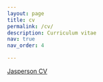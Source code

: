 ```yaml
---
layout: page
title: cv
permalink: /cv/
description: Curriculum vitae
nav: true
nav_order: 4

---
```


[Jasperson CV](./assets/pdf/Jasperson_CV.pdf)
